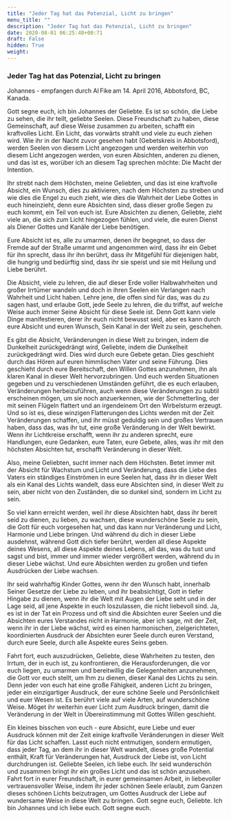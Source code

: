 ```yaml
---
title: "Jeder Tag hat das Potenzial, Licht zu bringen"
menu_title: ""
description: "Jeder Tag hat das Potenzial, Licht zu bringen"
date: 2020-08-01 06:25:48+00:71
draft: False
hidden: True
weight:
---
```

### Jeder Tag hat das Potenzial, Licht zu bringen 

Johannes - empfangen durch Al Fike am 14. April 2016, Abbotsford, BC, Kanada. 

Gott segne euch, ich bin Johannes der Geliebte. Es ist so schön, die Liebe zu sehen, die ihr teilt, geliebte Seelen. Diese Freundschaft zu haben, diese Gemeinschaft, auf diese Weise zusammen zu arbeiten, schafft ein kraftvolles Licht. Ein Licht, das vorwärts strahlt und viele zu euch ziehen wird. Wie ihr in der Nacht zuvor gesehen habt (Gebetskreis in Abbotsford), werden Seelen von diesem Licht angezogen und werden weiterhin von diesem Licht angezogen werden, von euren Absichten, anderen zu dienen, und das ist es, worüber ich an diesem Tag sprechen möchte: Die Macht der Intention. 

Ihr strebt nach dem Höchsten, meine Geliebten, und das ist eine kraftvolle Absicht, ein Wunsch, dies zu aktivieren, nach dem Höchsten zu streben und wie dies die Engel zu euch zieht, wie dies die Wahrheit der Liebe Gottes in euch hineinzieht, denn eure Absichten sind, dass dieser große Segen zu euch kommt, ein Teil von euch ist. Eure Absichten zu dienen, Geliebte, zieht viele an, die sich zum Licht hingezogen fühlen, und viele, die euren Dienst als Diener Gottes und Kanäle der Liebe benötigen. 

Eure Absicht ist es, alle zu umarmen, denen ihr begegnet, so dass der Fremde auf der Straße umarmt und angenommen wird, dass ihr ein Gebet für ihn sprecht, dass ihr ihn berührt, dass ihr Mitgefühl für diejenigen habt, die hungrig und bedürftig sind, dass ihr sie speist und sie mit Heilung und Liebe berührt. 

Die Absicht, viele zu lehren, die auf dieser Erde voller Halbwahrheiten und großer Irrtümer wandeln und doch in ihren Seelen ein Verlangen nach Wahrheit und Licht haben. Lehre jene, die offen sind für das, was du zu sagen hast, und erlaube Gott, jede Seele zu lehren, die du triffst, auf welche Weise auch immer Seine Absicht für diese Seele ist. Denn Gott kann viele Dinge manifestieren, derer ihr euch nicht bewusst seid, aber es kann durch eure Absicht und euren Wunsch, Sein Kanal in der Welt zu sein, geschehen. 

Es gibt die Absicht, Veränderungen in diese Welt zu bringen, indem die Dunkelheit zurückgedrängt wird, Geliebte, indem die Dunkelheit zurückgedrängt wird. Dies wird durch eure Gebete getan. Dies geschieht durch das Hören auf euren himmlischen Vater und seine Führung. Dies geschieht durch eure Bereitschaft, den Willen Gottes anzunehmen, ihn als klaren Kanal in dieser Welt hervorzubringen. Und euch werden Situationen gegeben und zu verschiedenen Umständen geführt, die es euch erlauben, Veränderungen herbeizuführen, auch wenn diese Veränderungen zu subtil erscheinen mögen, um sie noch anzuerkennen, wie der Schmetterling, der mit seinen Flügeln flattert und an irgendeinem Ort den Wirbelsturm erzeugt. Und so ist es, diese winzigen Flatterungen des Lichts werden mit der Zeit Veränderungen schaffen, und ihr müsst geduldig sein und großes Vertrauen haben, dass das, was ihr tut, eine große Veränderung in der Welt bewirkt. Wenn ihr Lichtkreise erschafft, wenn ihr zu anderen sprecht, eure Handlungen, eure Gedanken, eure Taten, eure Gebete, alles, was ihr mit den höchsten Absichten tut, erschafft Veränderung in dieser Welt. 

Also, meine Geliebten, sucht immer nach dem Höchsten. Betet immer mit der Absicht für Wachstum und Licht und Veränderung, dass die Liebe des Vaters ein ständiges Einströmen in eure Seelen hat, dass ihr in dieser Welt als ein Kanal des Lichts wandelt, dass eure Absichten sind, in dieser Welt zu sein, aber nicht von den Zuständen, die so dunkel sind, sondern im Licht zu sein. 

So viel kann erreicht werden, weil ihr diese Absichten habt, dass ihr bereit seid zu dienen, zu lieben, zu wachsen, diese wunderschöne Seele zu sein, die Gott für euch vorgesehen hat, und das kann nur Veränderung und Licht, Harmonie und Liebe bringen. Und während du dich in dieser Liebe ausdehnst, während Gott dich tiefer berührt, werden all diese Aspekte deines Wesens, all diese Aspekte deines Lebens, all das, was du tust und sagst und bist, immer und immer wieder vergrößert werden, während du in dieser Liebe wächst. Und eure Absichten werden zu großen und tiefen Ausdrücken der Liebe wachsen. 

Ihr seid wahrhaftig Kinder Gottes, wenn ihr den Wunsch habt, innerhalb Seiner Gesetze der Liebe zu leben, und ihr beabsichtigt, Gott in tiefer Hingabe zu dienen, wenn ihr die Welt mit Augen der Liebe seht und in der Lage seid, all jene Aspekte in euch loszulassen, die nicht liebevoll sind. Ja, es ist in der Tat ein Prozess und oft sind die Absichten eurer Seelen und die Absichten eures Verstandes nicht in Harmonie, aber ich sage, mit der Zeit, wenn ihr in der Liebe wächst, wird es einen harmonischen, zielgerichteten, koordinierten Ausdruck der Absichten eurer Seele durch euren Verstand, durch eure Seele, durch alle Aspekte eures Seins geben. 

Fahrt fort, euch auszudrücken, Geliebte, diese Wahrheiten zu testen, den Irrtum, der in euch ist, zu konfrontieren, die Herausforderungen, die vor euch liegen, zu umarmen und bereitwillig die Gelegenheiten anzunehmen, die Gott vor euch stellt, um Ihm zu dienen, dieser Kanal des Lichts zu sein. Denn jeder von euch hat eine große Fähigkeit, anderen Licht zu bringen, jeder ein einzigartiger Ausdruck, der eure schöne Seele und Persönlichkeit und euer Wesen ist. Es berührt viele auf viele Arten, auf wunderschöne Weise. Möget ihr weiterhin euer Licht zum Ausdruck bringen, damit die Veränderung in der Welt in Übereinstimmung mit Gottes Willen geschieht. 

Ein kleines bisschen von euch - eure Absicht, eure Liebe und euer Ausdruck können mit der Zeit einige kraftvolle Veränderungen in dieser Welt für das Licht schaffen. Lasst euch nicht entmutigen, sondern ermutigen, dass jeder Tag, an dem ihr in dieser Welt wandelt, dieses große Potential enthält, Kraft für Veränderungen hat, Ausdruck der Liebe ist, von Licht durchdrungen ist. Geliebte Seelen, ich liebe euch. Ihr seid wunderschön und zusammen bringt ihr ein großes Licht und das ist schön anzusehen. Fahrt fort in eurer Freundschaft, in eurer gemeinsamen Arbeit, in liebevoller vertrauensvoller Weise, indem ihr jeder schönen Seele erlaubt, zum Ganzen dieses schönen Lichts beizutragen, um Gottes Ausdruck der Liebe auf wundersame Weise in diese Welt zu bringen. Gott segne euch, Geliebte. Ich bin Johannes und ich liebe euch. Gott segne euch. 
  
